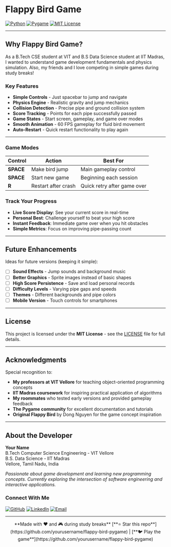 # Flappy Bird Game
[![Python](https://img.shields.io/badge/Python-3.6+-3776AB?style=for-the-badge&logo=python&logoColor=white)](https://python.org/)
[![Pygame](https://img.shields.io/badge/Game-Pygame-00D4AA?style=for-the-badge&logo=python&logoColor=white)](https://pygame.org/)
[![MIT License](https://img.shields.io/badge/License-MIT-green.svg?style=for-the-badge)](https://choosealicense.com/licenses/mit/)

---

## Why Flappy Bird Game?
As a B.Tech CSE student at VIT and B.S Data Science student at IIT Madras, 
I wanted to understand game development fundamentals and physics simulation.
Also, my friends and I love competing in simple games during study breaks!

### Key Features
- **Simple Controls** - Just spacebar to jump and navigate
- **Physics Engine** - Realistic gravity and jump mechanics  
- **Collision Detection** - Precise pipe and ground collision system
- **Score Tracking** - Points for each pipe successfully passed
- **Game States** - Start screen, gameplay, and game over modes
- **Smooth Animation** - 60 FPS gameplay for fluid bird movement
- **Auto-Restart** - Quick restart functionality to play again

---

### Game Modes
| Control | Action | Best For |
|---------|--------|----------|
| **SPACE** | Make bird jump | Main gameplay control |
| **SPACE** | Start new game | Beginning each session |
| **R** | Restart after crash | Quick retry after game over |

### Track Your Progress
- **Live Score Display**: See your current score in real-time
- **Personal Best**: Challenge yourself to beat your high score
- **Instant Feedback**: Immediate game over when you hit obstacles
- **Simple Metrics**: Focus on improving pipe-passing count

---

## Future Enhancements
Ideas for future versions (keeping it simple):
- [ ] **Sound Effects** - Jump sounds and background music
- [ ] **Better Graphics** - Sprite images instead of basic shapes
- [ ] **High Score Persistence** - Save and load personal records
- [ ] **Difficulty Levels** - Varying pipe gaps and speeds
- [ ] **Themes** - Different backgrounds and pipe colors
- [ ] **Mobile Version** - Touch controls for smartphones

---

## License
This project is licensed under the **MIT License** - see the [LICENSE](LICENSE) file for full details.

---

## Acknowledgments
Special recognition to:
- **My professors at VIT Vellore** for teaching object-oriented programming concepts
- **IIT Madras coursework** for inspiring practical application of algorithms
- **My roommates** who tested early versions and provided gameplay feedback
- **The Pygame community** for excellent documentation and tutorials
- **Original Flappy Bird** by Dong Nguyen for the game concept inspiration

---

## About the Developer
**Your Name**  
 B.Tech Computer Science Engineering - VIT Vellore  
 B.S. Data Science - IIT Madras  
 Vellore, Tamil Nadu, India

*Passionate about game development and learning new programming concepts. 
Currently exploring the intersection of software engineering and interactive applications.*

### Connect With Me
[![GitHub](https://img.shields.io/badge/GitHub-yourusername-181717?style=for-the-badge&logo=github)](https://github.com/yourusername)
[![LinkedIn](https://img.shields.io/badge/LinkedIn-yourname-0A66C2?style=for-the-badge&logo=linkedin)](https://www.linkedin.com/in/yourname)
[![Email](https://img.shields.io/badge/Email-your.email%40gmail.com-EA4335?style=for-the-badge&logo=gmail&logoColor=white)](mailto:your.email@gmail.com)

---

<div align="center">
**Made with ❤️ and 🎮 during study breaks**  
[**⭐ Star this repo**](https://github.com/yourusername/flappy-bird-pygame) | [**🐦 Play the game**](https://github.com/yourusername/flappy-bird-pygame)
</div>
